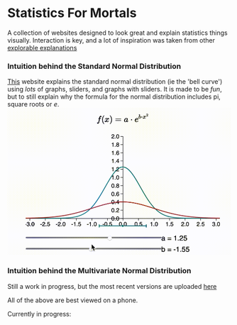 # Statistics For Mortals
A collection of websites designed to look great and explain statistics things visually. Interaction is key,
and a lot of inspiration was taken from other [explorable explanations](https://explorabl.es)

### Intuition behind the Standard Normal Distribution
[This](https://people.cs.uct.ac.za/~KNXBOY001/StatsForMortals/0_intro.html) website explains
the standard normal distribution (ie the 'bell curve') using *lots* of graphs, sliders, and graphs with sliders.
It is made to be *fun*, but to still explain why the formula for the normal distribution includes pi, square
roots or *e*.
![ab](ab.gif)


### Intuition behind the Multivariate Normal Distribution
Still a work in progress, but the most recent versions are uploaded [here](https://people.cs.uct.ac.za/~KNXBOY001/StatsForMortals/scratchpad.html)


All of the above are best viewed on a phone.

Currently in progress:

